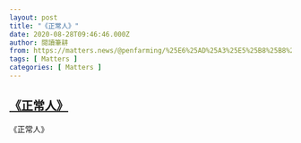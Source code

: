 ```yaml
---
layout: post
title: "《正常人》"
date: 2020-08-28T09:46:46.000Z
author: 閱讀筆耕
from: https://matters.news/@penfarming/%25E6%25AD%25A3%25E5%25B8%25B8%25E4%25BA%25BA-bafyreiecpdwuvt5sk7jvhwjmseyonvh52opvmregu25lsqzlsdoohj3xcy
tags: [ Matters ]
categories: [ Matters ]
---
```

<!--1598608006000-->
[《正常人》](https://matters.news/@penfarming/%25E6%25AD%25A3%25E5%25B8%25B8%25E4%25BA%25BA-bafyreiecpdwuvt5sk7jvhwjmseyonvh52opvmregu25lsqzlsdoohj3xcy)
------

<div>
《正常人》
</div>
